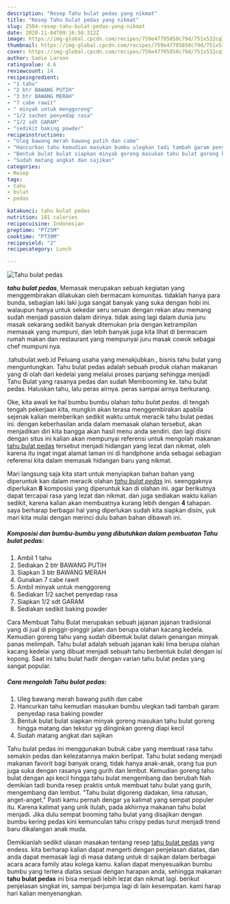 ```yaml
---
description: "Resep Tahu bulat pedas yang nikmat"
title: "Resep Tahu bulat pedas yang nikmat"
slug: 2504-resep-tahu-bulat-pedas-yang-nikmat
date: 2020-11-04T09:16:50.312Z
image: https://img-global.cpcdn.com/recipes/759e47705850c79d/751x532cq70/tahu-bulat-pedas-foto-resep-utama.jpg
thumbnail: https://img-global.cpcdn.com/recipes/759e47705850c79d/751x532cq70/tahu-bulat-pedas-foto-resep-utama.jpg
cover: https://img-global.cpcdn.com/recipes/759e47705850c79d/751x532cq70/tahu-bulat-pedas-foto-resep-utama.jpg
author: Sadie Larson
ratingvalue: 4.6
reviewcount: 14
recipeingredient:
- "1 tahu"
- "2 btr BAWANG PUTIH"
- "3 btr BAWANG MERAH"
- "7 cabe rawit"
- " minyak untuk menggoreng"
- "1/2 sachet penyedap rasa"
- "1/2 sdt GARAM"
- "sedikit baking powder"
recipeinstructions:
- "Uleg bawang merah bawang putih dan cabe"
- "Hancurkan tahu kemudian masukan bumbu ulegkan tadi tambah garam penyedap rasa baking powder"
- "Bentuk bulat bulat siapkan minyak goreng masukan tahu bulat goreng hingga matang dan tekstur yg diinginkan goreng diapi kecil"
- "Sudah matang angkat dan sajikan"
categories:
- Resep
tags:
- tahu
- bulat
- pedas

katakunci: tahu bulat pedas 
nutrition: 181 calories
recipecuisine: Indonesian
preptime: "PT25M"
cooktime: "PT39M"
recipeyield: "2"
recipecategory: Lunch

---
```



![Tahu bulat pedas](https://img-global.cpcdn.com/recipes/759e47705850c79d/751x532cq70/tahu-bulat-pedas-foto-resep-utama.jpg)

<b><i>tahu bulat pedas</i></b>, Memasak merupakan sebuah kegiatan yang menggembirakan dilakukan oleh bermacam komunitas. tidaklah hanya para bunda, sebagian laki laki juga sangat banyak yang suka dengan hobi ini. walaupun hanya untuk sekedar seru seruan dengan rekan atau memang sudah menjadi passion dalam dirinya. tidak asing lagi dalam dunia juru masak sekarang sedikit banyak ditemukan pria dengan ketrampilan memasak yang mumpuni, dan lebih banyak juga kita lihat di bermacam rumah makan dan restaurant yang mempunyai juru masak cowok sebagai chef mumpuni nya.

.tahubulat.web.id Peluang usaha yang menakjubkan., bisnis tahu bulat yang menguntungkan. Tahu bulat pedas adalah sebuah produk olahan makanan yang di olah dari kedelai yang melalui proses panjang sehingga menjadi Tahu Bulat yang rasanya pedas dan sudah Membooming ke. tahu bulat pedas. Haluskan tahu, lalu peras airnya. peras sampai airnya berkurang.

Oke, kita awali ke hal bumbu bumbu olahan <i>tahu bulat pedas</i>. di tengah tengah pekerjaan kita, mungkin akan terasa menggembirakan apabila sejenak kalian memberikan sedikit waktu untuk meracik tahu bulat pedas ini. dengan keberhasilan anda dalam memasak olahan tersebut, akan menjadikan diri kita bangga akan hasil menu anda sendiri. dan lagi disini dengan situs ini kalian akan mempunyai referensi untuk mengolah makanan <u>tahu bulat pedas</u> tersebut menjadi hidangan yang lezat dan nikmat, oleh karena itu ingat ingat alamat laman ini di handphone anda sebagai sebagian referensi kita dalam memasak hidangan baru yang nikmat.


Mari langsung saja kita start untuk menyiapkan bahan bahan yang diperuntuk kan dalam meracik olahan <u><i>tahu bulat pedas</i></u> ini. seenggaknya diperlukan <b>8</b> komposisi yang diperuntuk kan di olahan ini. agar berikutnya dapat tercapai rasa yang lezat dan nikmat. dan juga sediakan waktu kalian sedikit, karena kalian akan membuatnya kurang lebih dengan <b>4</b> tahapan. saya berharap berbagai hal yang diperlukan sudah kita siapkan disini, yuk mari kita mulai dengan merinci dulu bahan bahan dibawah ini.

<!--inarticleads1-->

##### Komposisi dan bumbu-bumbu yang dibutuhkan dalam pembuatan Tahu bulat pedas:

1. Ambil 1 tahu
1. Sediakan 2 btr BAWANG PUTIH
1. Siapkan 3 btr BAWANG MERAH
1. Gunakan 7 cabe rawit
1. Ambil  minyak untuk menggoreng
1. Sediakan 1/2 sachet penyedap rasa
1. Siapkan 1/2 sdt GARAM
1. Sediakan sedikit baking powder


Cara Membuat Tahu Bulat merupakan sebuah jajanan jajanan tradisional yang di jual di pinggir-pinggir jalan dan berupa olahan kacang kedela. Kemudian goreng tahu yang sudah dibentuk bulat dalam genangan minyak panas melimpah. Tahu bulat adalah sebuah jajanan kaki lima berupa olahan kacang kedelai yang dibuat menjadi sebuah tahu berbentuk bulat dengan isi kopong. Saat ini tahu bulat hadir dengan varian tahu bulat pedas yang sangat popular. 

<!--inarticleads2-->

##### Cara mengolah Tahu bulat pedas:

1. Uleg bawang merah bawang putih dan cabe
1. Hancurkan tahu kemudian masukan bumbu ulegkan tadi tambah garam penyedap rasa baking powder
1. Bentuk bulat bulat siapkan minyak goreng masukan tahu bulat goreng hingga matang dan tekstur yg diinginkan goreng diapi kecil
1. Sudah matang angkat dan sajikan


Tahu bulat pedas ini menggunakan bubuk cabe yang membuat rasa tahu semakin pedas dan kelezatannya makin berlipat. Tahu bulat sedang menjadi makanan favorit bagi banyak orang, tidak hanya anak-anak, orang tua pun juga suka dengan rasanya yang gurih dan lembut. Kemudian goreng tahu bulat dengan api kecil hingga tahu bulat mengembang dan berubah Nah demikian tadi bunda resep praktis untuk membuat tahu bulat yang gurih, mengembang dan lembut. &#34;Tahu bulat digoreng dadakan, lima ratusan, anget-anget.&#34; Pasti kamu pernah dengar ya kalimat yang sempat populer itu. Karena kalimat yang unik itulah, pada akhirnya makanan tahu bulat menjadi. Jika dulu sempat booming tahu bulat yang disajikan dengan bumbu kering pedas kini kemunculan tahu crispy pedas turut menjadi trend baru dikalangan anak muda. 

Demikianlah sedikit ulasan masakan tentang resep <u>tahu bulat pedas</u> yang endess. kita berharap kalian dapat mengerti dengan penjelasan diatas, dan anda dapat memasak lagi di masa datang untuk di sajikan dalam berbagai acara acara family atau kolega kamu. kalian dapat menyesuaikan bumbu bumbu yang tertera diatas sesuai dengan harapan anda, sehingga makanan <b>tahu bulat pedas</b> ini bisa menjadi lebih lezat dan nikmat lagi. berikut penjelasan singkat ini, sampai berjumpa lagi di lain kesempatan. kami harap hari kalian menyenangkan.
